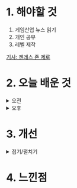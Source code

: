 
# 1. 해야할 것

1. 게임산업 뉴스 읽기 
2. 개인 공부  
3. 레벨 제작

[기사: 젠레스 존 제로](https://www.gamemeca.com/view.php?gid=1750166)



# 2. 오늘 배운 것

<details>
<summary>오전</summary>

## 오늘의 뉴스
### 젠레스 존 제로
![image](https://github.com/JM94Ent/TIL-WIL/assets/143363550/fafa731a-07a9-4a73-ad76-6dbe4026fea4)
```
GTA같이 도시와 상호작용 가능하고 엄청난 애니메이션을 보여준 게임
현재 내가 가장 기대하고 있고 기다리고 있는 게임이다.
액션은 물론이고 넓은 레벨이 마음에 든다.
```

## 레벨 제작
![image](https://github.com/JM94Ent/TIL-WIL/assets/143363550/65b227d6-cf42-429a-a2cf-2d5ad7061107)

![Uploading image.png…]()


</details>


<details>
<summary>오후</summary>


</details>




# 3. 개선


<details>
<summary>접기/펼치기</summary>


</details>



# 4. 느낀점



